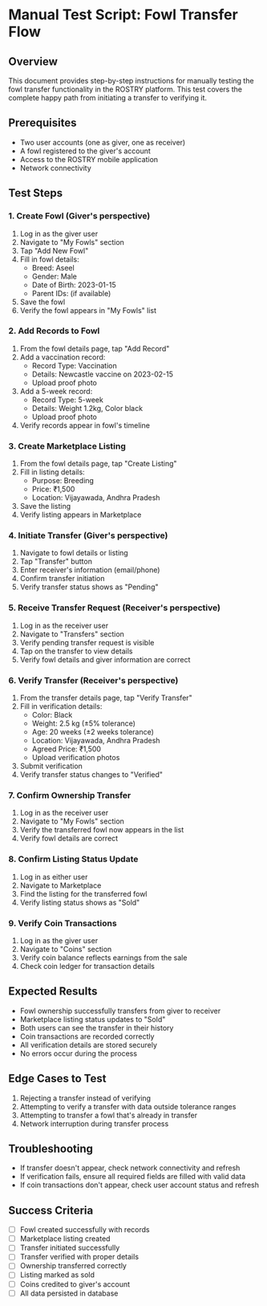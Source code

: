 # Manual Test Script: Fowl Transfer Flow

## Overview
This document provides step-by-step instructions for manually testing the fowl transfer functionality in the ROSTRY platform. This test covers the complete happy path from initiating a transfer to verifying it.

## Prerequisites
- Two user accounts (one as giver, one as receiver)
- A fowl registered to the giver's account
- Access to the ROSTRY mobile application
- Network connectivity

## Test Steps

### 1. Create Fowl (Giver's perspective)
1. Log in as the giver user
2. Navigate to "My Fowls" section
3. Tap "Add New Fowl"
4. Fill in fowl details:
   - Breed: Aseel
   - Gender: Male
   - Date of Birth: 2023-01-15
   - Parent IDs: (if available)
5. Save the fowl
6. Verify the fowl appears in "My Fowls" list

### 2. Add Records to Fowl
1. From the fowl details page, tap "Add Record"
2. Add a vaccination record:
   - Record Type: Vaccination
   - Details: Newcastle vaccine on 2023-02-15
   - Upload proof photo
3. Add a 5-week record:
   - Record Type: 5-week
   - Details: Weight 1.2kg, Color black
   - Upload proof photo
4. Verify records appear in fowl's timeline

### 3. Create Marketplace Listing
1. From the fowl details page, tap "Create Listing"
2. Fill in listing details:
   - Purpose: Breeding
   - Price: ₹1,500
   - Location: Vijayawada, Andhra Pradesh
3. Save the listing
4. Verify listing appears in Marketplace

### 4. Initiate Transfer (Giver's perspective)
1. Navigate to fowl details or listing
2. Tap "Transfer" button
3. Enter receiver's information (email/phone)
4. Confirm transfer initiation
5. Verify transfer status shows as "Pending"

### 5. Receive Transfer Request (Receiver's perspective)
1. Log in as the receiver user
2. Navigate to "Transfers" section
3. Verify pending transfer request is visible
4. Tap on the transfer to view details
5. Verify fowl details and giver information are correct

### 6. Verify Transfer (Receiver's perspective)
1. From the transfer details page, tap "Verify Transfer"
2. Fill in verification details:
   - Color: Black
   - Weight: 2.5 kg (±5% tolerance)
   - Age: 20 weeks (±2 weeks tolerance)
   - Location: Vijayawada, Andhra Pradesh
   - Agreed Price: ₹1,500
   - Upload verification photos
3. Submit verification
4. Verify transfer status changes to "Verified"

### 7. Confirm Ownership Transfer
1. Log in as the receiver user
2. Navigate to "My Fowls" section
3. Verify the transferred fowl now appears in the list
4. Verify fowl details are correct

### 8. Confirm Listing Status Update
1. Log in as either user
2. Navigate to Marketplace
3. Find the listing for the transferred fowl
4. Verify listing status shows as "Sold"

### 9. Verify Coin Transactions
1. Log in as the giver user
2. Navigate to "Coins" section
3. Verify coin balance reflects earnings from the sale
4. Check coin ledger for transaction details

## Expected Results
- Fowl ownership successfully transfers from giver to receiver
- Marketplace listing status updates to "Sold"
- Both users can see the transfer in their history
- Coin transactions are recorded correctly
- All verification details are stored securely
- No errors occur during the process

## Edge Cases to Test
1. Rejecting a transfer instead of verifying
2. Attempting to verify a transfer with data outside tolerance ranges
3. Attempting to transfer a fowl that's already in transfer
4. Network interruption during transfer process

## Troubleshooting
- If transfer doesn't appear, check network connectivity and refresh
- If verification fails, ensure all required fields are filled with valid data
- If coin transactions don't appear, check user account status and refresh

## Success Criteria
- [ ] Fowl created successfully with records
- [ ] Marketplace listing created
- [ ] Transfer initiated successfully
- [ ] Transfer verified with proper details
- [ ] Ownership transferred correctly
- [ ] Listing marked as sold
- [ ] Coins credited to giver's account
- [ ] All data persisted in database
